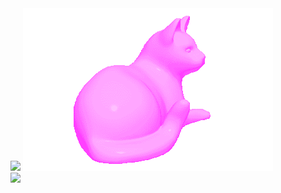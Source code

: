  <div align="left">
    <img src="https://github-readme-stats.vercel.app/api/top-langs/?username=Recognitions&theme=transparent">
     <img src="cat.gif">
   
<div>
 <img src="https://komarev.com/ghpvc/?username=Regocnitions&color=000000&label=Eyes">
 </div>
</div>
